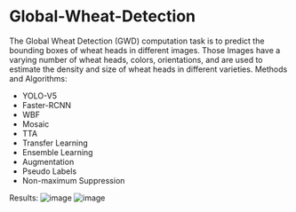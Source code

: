 # Global-Wheat-Detection
The Global Wheat Detection (GWD) computation task is to predict the bounding boxes of wheat heads in different images. Those Images have a varying number of wheat heads, colors, orientations, and are used to estimate the density and size of wheat heads in different varieties.
Methods and Algorithms:
* YOLO-V5
* Faster-RCNN
* WBF
* Mosaic
* TTA
* Transfer Learning
* Ensemble Learning 
* Augmentation
* Pseudo Labels
* Non-maximum Suppression

Results:
![image](https://user-images.githubusercontent.com/20040462/129441989-e058c32a-f74b-49e6-8ebd-9c2535cb04ec.png)
![image](https://user-images.githubusercontent.com/20040462/129442001-8c3d6be6-fc88-4a11-857f-9e744cff326d.png)

